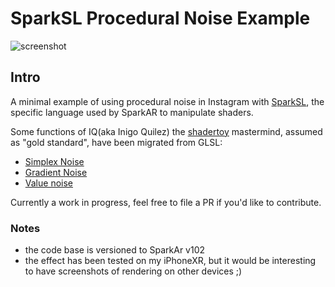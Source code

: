 # SparkSL Procedural Noise Example

![screenshot](https://spleennooname.github.io/sparksl-noise/1.png)

## Intro

A minimal example of using procedural noise in Instagram with [SparkSL](https://sparkar.facebook.com/ar-studio/learn/sparksl/sparksl-overview), the specific language used by SparkAR to manipulate shaders.

Some functions of IQ(aka Inigo Quilez) the [shadertoy](https://www.shadertoy.com/) mastermind, assumed as "gold standard", have been migrated from GLSL:

- [Simplex Noise](https://www.shadertoy.com/view/Msf3WH)
- [Gradient Noise](https://www.shadertoy.com/view/XdXGW8)
- [Value noise](https://www.shadertoy.com/view/lsf3WH)

Currently a work in progress, feel free to file a PR if you'd like to contribute.

### Notes

 - the code base is versioned to SparkAr v102 
 - the effect has been tested on my iPhoneXR, but it would be interesting to have screenshots of rendering on other devices ;)